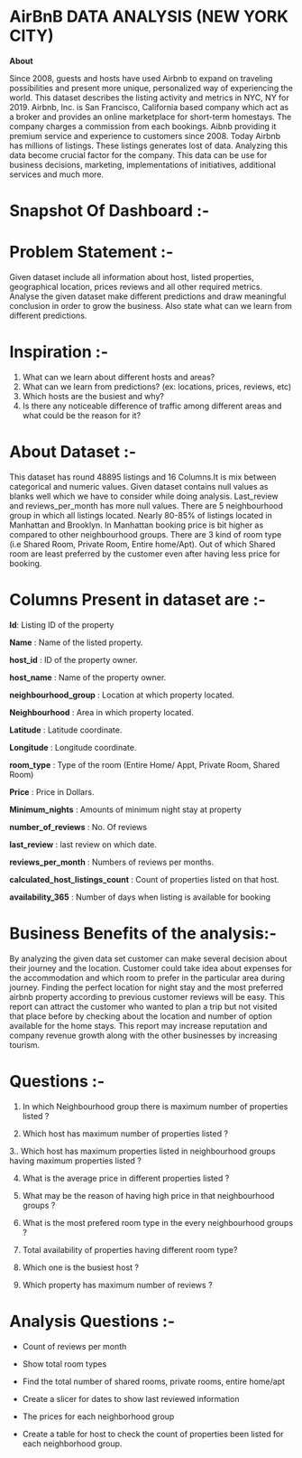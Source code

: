 # AirBnB DATA ANALYSIS (NEW YORK CITY)




**About**

Since 2008, guests and hosts have used Airbnb to expand on traveling possibilities and present more unique, personalized way of experiencing the world. This dataset describes the listing activity and metrics in NYC, NY for 2019.
Airbnb, Inc. is San Francisco, California based company which act as a broker and provides an online marketplace for short-term homestays. The company charges a commission from each bookings. Aibnb providing it premium service and experience to customers  since 2008. Today Airbnb has millions of listings. These listings generates lost of data. Analyzing this data become crucial factor for the company. This data can be use for business decisions, marketing, implementations of initiatives, additional services and much more.

# Snapshot Of Dashboard :-


# Problem Statement :-

Given dataset include all information about host, listed properties, geographical location, prices reviews and all other required metrics. Analyse the given dataset make different predictions and draw meaningful conclusion in order to grow the business. Also state what can we learn from different predictions.  


# Inspiration :-

1. What can we learn about different hosts and areas?
2. What can we learn from predictions? (ex: locations, prices, reviews, etc)
3. Which hosts are the busiest and why?
4. Is there any noticeable difference of traffic among different areas and what could be the 	reason for it?


# About Dataset :-


This dataset has round  48895 listings and  16 Columns.It is mix between categorical and numeric values. Given dataset contains null values as blanks  well which we have to consider while doing analysis. Last_review and reviews_per_month has more null values. There are 5 neighbourhood group in which all listings located. Nearly 80-85% of listings located in Manhattan and Brooklyn. In Manhattan booking price is bit higher as compared to other neighbourhood groups. There are 3 kind of room type (i.e Shared Room, Private Room, Entire home/Apt). Out of which Shared room are least preferred by the customer even after having less price for booking. 


# Columns Present in dataset are :-


**Id**: Listing ID of the property

**Name** : Name of the listed property.

**host_id** : ID of the property owner.

**host_name** : Name of the property owner.

**neighbourhood_group** : Location at which property located.

**Neighbourhood** : Area in which property located.

**Latitude** : Latitude coordinate. 

**Longitude** : Longitude coordinate.

**room_type** : Type of the room (Entire Home/ Appt, Private Room, Shared Room)

**Price** : Price in Dollars.

**Minimum_nights** : Amounts of minimum night stay at property

**number_of_reviews** : No. Of reviews

**last_review** : last review on which date.

**reviews_per_month** : Numbers of reviews per months.

**calculated_host_listings_count** : Count of properties listed on that host.

**availability_365** : Number of days when listing is available for booking





# Business Benefits of the analysis:-

By analyzing the given data set customer can make several decision about their journey and the location. Customer could take idea about expenses for the accommodation and which room to prefer in the particular area during journey. Finding the perfect location for night stay and the most preferred airbnb property according to previous customer reviews will be easy. This report can attract the customer who wanted to plan a trip but not visited that place before by checking about the location and number of option available for the home stays. This report may increase reputation and company revenue growth along with the other businesses by increasing tourism. 




# Questions :-

1. In which Neighbourhood group there is maximum number of properties listed ?

2. Which host has maximum number of properties listed ?

3.. Which host has maximum properties listed in neighbourhood groups having maximum properties listed ?
 
4. What is the average price in different properties listed ?
 
5. What may be the reason of having high price in that neighbourhood groups ?

6. What is the most prefered room type in the every neighbourhood groups ?
 
7. Total availability of properties having different room type?
 
8. Which one is the busiest host ?
 
9. Which property has maximum number of reviews ?




# Analysis Questions :-

* Count of reviews per month

* Show total room types

* Find the total number of shared rooms, private rooms, entire      home/apt

* Create a slicer for dates to show last reviewed information

* The prices for each neighborhood group

* Create a table for host to check the count of properties been listed for each neighborhood group.


